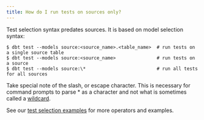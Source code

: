 ```yaml
---
title: How do I run tests on sources only?
---
```


Test selection syntax predates sources. It is based on model selection syntax:
```
$ dbt test --models source:<source_name>.<table_name>  # run tests on a single source table
$ dbt test --models source:<source_name>               # run tests on a source
$ dbt test --models source:\*                          # run all tests for all sources
```
Take special note of the slash, or escape character. This is necessary for command prompts to parse * as a character and not what is sometimes called a [wildcard](https://tldp.org/LDP/GNU-Linux-Tools-Summary/html/x11655.htm).

See our [test selection examples](node-selection/test-selection-examples) for more operators and examples.
